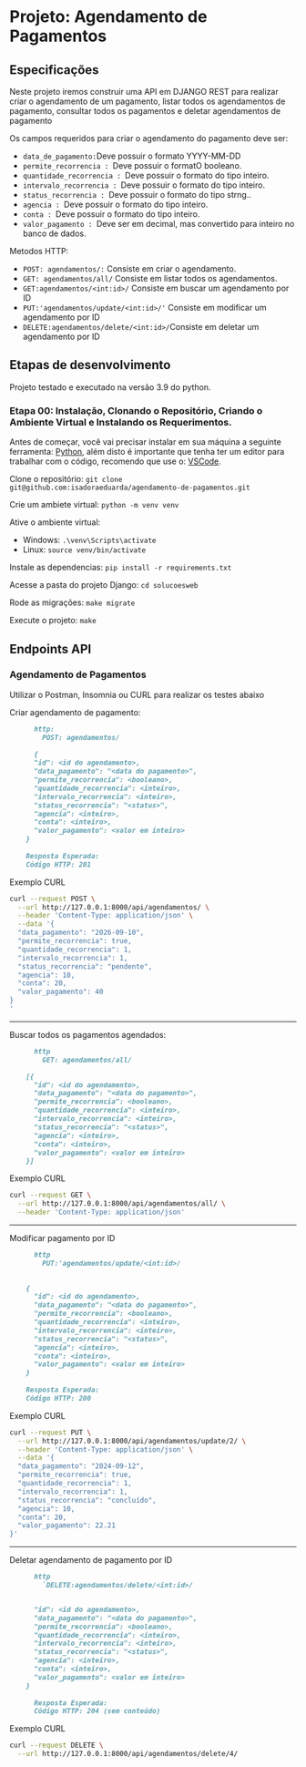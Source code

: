 # Projeto: Agendamento de Pagamentos

## Especificações

Neste projeto iremos construir uma API em DJANGO REST para realizar criar o agendamento de um pagamento, listar todos os agendamentos de pagamento, consultar todos os pagamentos e deletar agendamentos de pagamento

Os campos requeridos para criar o agendamento do pagamento deve ser: 
+ `data_de_pagamento:`Deve possuir o formato YYYY-MM-DD 
+ `permite_recorrencia : `Deve possuir o formatO booleano.
+ `quantidade_recorrencia : `Deve possuir o formato do tipo inteiro.
+ `intervalo_recorrencia : `Deve possuir o formato do tipo inteiro.
+ `status_recorrencia : `Deve possuir o formato do tipo strng..
+ `agencia : `Deve possuir o formato do tipo inteiro.
+ `conta : `Deve possuir o formato do tipo inteiro.
+ `valor_pagamento : `Deve ser em decimal, mas convertido para inteiro no banco de dados.
  
Metodos HTTP: 
+ `POST: agendamentos/:` Consiste em criar o agendamento. 
+ `GET: agendamentos/all/` Consiste em listar todos os agendamentos.
+ `GET:agendamentos/<int:id>/` Consiste em buscar um agendamento por ID
+ `PUT:'agendamentos/update/<int:id>/'` Consiste em modificar um agendamento por ID
+ `DELETE:agendamentos/delete/<int:id>/`Consiste em deletar um agendamento por ID 

## Etapas de desenvolvimento

Projeto testado e executado na versão 3.9 do python.

### Etapa 00: Instalação, Clonando o Repositório, Criando o Ambiente Virtual e Instalando os Requerimentos.

Antes de começar, você vai precisar instalar em sua máquina a seguinte ferramenta: [Python](https://python.org.br), além disto é importante que tenha ter um editor para trabalhar com o código, recomendo que use o: [VSCode](https://code.visualstudio.com/).

Clone o repositório: `git clone git@github.com:isadoraeduarda/agendamento-de-pagamentos.git`

Crie um ambiete virtual: `python -m venv venv`

Ative o ambiente virtual: 

- Windows: `.\venv\Scripts\activate`
- Linux: `source venv/bin/activate`

Instale as dependencias: `pip install -r requirements.txt`      

Acesse a pasta do projeto Django: `cd solucoesweb`

Rode as migrações: `make migrate`

Execute o projeto: `make`
 
## Endpoints API

### Agendamento de Pagamentos

Utilizar o Postman, Insomnia ou CURL para realizar os testes abaixo

Criar agendamento de pagamento: 

```md
      http:
        POST: agendamentos/
    
      {
      "id": <id do agendamento>,
      "data_pagamento": "<data do pagamento>",
      "permite_recorrencia": <booleano>,
      "quantidade_recorrencia": <inteiro>,
      "intervalo_recorrencia": <inteiro>,
      "status_recorrencia": "<status>",
      "agencia": <inteiro>,
      "conta": <inteiro>,
      "valor_pagamento": <valor em inteiro>
    }
    
    Resposta Esperada:
    Código HTTP: 201
```

Exemplo CURL

```sh
curl --request POST \
  --url http://127.0.0.1:8000/api/agendamentos/ \
  --header 'Content-Type: application/json' \
  --data '{
  "data_pagamento": "2026-09-10",
  "permite_recorrencia": true,
  "quantidade_recorrencia": 1,
  "intervalo_recorrencia": 1,
  "status_recorrencia": "pendente",
  "agencia": 10,
  "conta": 20,
  "valor_pagamento": 40
}
'
```

---

Buscar todos os pagamentos agendados:

```md
      http
        GET: agendamentos/all/

    [{
      "id": <id do agendamento>,
      "data_pagamento": "<data do pagamento>",
      "permite_recorrencia": <booleano>,
      "quantidade_recorrencia": <inteiro>,
      "intervalo_recorrencia": <inteiro>,
      "status_recorrencia": "<status>",
      "agencia": <inteiro>,
      "conta": <inteiro>,
      "valor_pagamento": <valor em inteiro>
    }]
```   

Exemplo CURL

```sh
curl --request GET \
  --url http://127.0.0.1:8000/api/agendamentos/all/ \
  --header 'Content-Type: application/json'
```

---

Modificar pagamento por ID

```md
      http
        PUT:'agendamentos/update/<int:id>/

  
    {
      "id": <id do agendamento>,
      "data_pagamento": "<data do pagamento>",
      "permite_recorrencia": <booleano>,
      "quantidade_recorrencia": <inteiro>,
      "intervalo_recorrencia": <inteiro>,
      "status_recorrencia": "<status>",
      "agencia": <inteiro>,
      "conta": <inteiro>,
      "valor_pagamento": <valor em inteiro>
    }
    
    Resposta Esperada:
    Código HTTP: 200
```

Exemplo CURL

```sh
curl --request PUT \
  --url http://127.0.0.1:8000/api/agendamentos/update/2/ \
  --header 'Content-Type: application/json' \
  --data '{
  "data_pagamento": "2024-09-12",
  "permite_recorrencia": true,
  "quantidade_recorrencia": 1,
  "intervalo_recorrencia": 1,
  "status_recorrencia": "concluído",
  "agencia": 10,
  "conta": 20,
  "valor_pagamento": 22.21
}'
```

---

Deletar agendamento de pagamento por ID  

```md
      http
        `DELETE:agendamentos/delete/<int:id>/


      "id": <id do agendamento>,
      "data_pagamento": "<data do pagamento>",
      "permite_recorrencia": <booleano>,
      "quantidade_recorrencia": <inteiro>,
      "intervalo_recorrencia": <inteiro>,
      "status_recorrencia": "<status>",
      "agencia": <inteiro>,
      "conta": <inteiro>,
      "valor_pagamento": <valor em inteiro>
    }
    
      Resposta Esperada:
      Código HTTP: 204 (sem conteúdo)
```

Exemplo CURL

```sh
curl --request DELETE \
  --url http://127.0.0.1:8000/api/agendamentos/delete/4/ 
```
